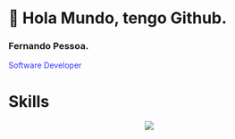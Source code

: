 # :wave: Hola Mundo, tengo Github.
### Fernando Pessoa.  
<p style="color:#33f;">Software Developer</p>  

# Skills
<div align="center">
   <a href="https://skillicons.dev">
    <img src="https://skillicons.dev/icons?i=html,css,js,git,mysql,react,sass,tailwind,vite,php,bootstrap" />
  </a>
</div>
